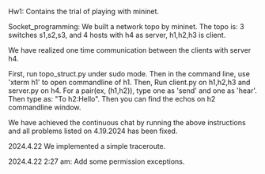 Hw1: Contains the trial of playing with mininet.

Socket_programming: We built a network topo by mininet. The topo is: 3 switches s1,s2,s3, and 4 hosts with h4 as server, h1,h2,h3 is client.
    
We have realized one time communication between the clients with server h4. 

First, run topo_struct.py under sudo mode. Then in the command line, use 'xterm h1' to open commandline of h1. Then, Run client.py on h1,h2,h3 and server.py
on h4. For a pair(ex, (h1,h2)), type one as 'send' and one as 'hear'. Then type as: "To h2:Hello". Then you can find the echos on h2 commandline window.

We have achieved the continuous chat by running the above instructions and all problems listed on 4.19.2024 has been fixed.

2024.4.22 We implemented a simple traceroute.

2024.4.22 2:27 am: Add some permission exceptions.


